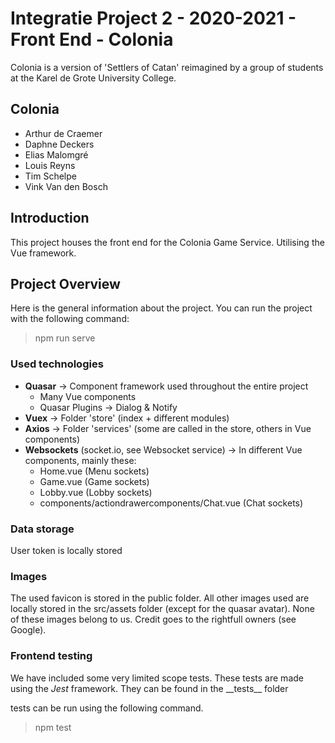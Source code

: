 # Integratie Project 2 - 2020-2021 - Front End - Colonia
Colonia is a version of 'Settlers of Catan' reimagined by a group of students at the Karel de Grote University College.

## Colonia
 - Arthur de Craemer
 - Daphne Deckers
 - Elias Malomgré
 - Louis Reyns
 - Tim Schelpe
 - Vink Van den Bosch

## Introduction
This project houses the front end for the Colonia Game Service. Utilising the Vue framework.

## Project Overview
Here is the general information about the project.
You can run the project with the following command:
> npm run serve

### Used technologies
- **Quasar** -> Component framework used throughout the entire project
    - Many Vue components 
    - Quasar Plugins -> Dialog & Notify
- **Vuex** -> Folder 'store' (index + different modules)
- **Axios** -> Folder 'services' (some are called in the store, others in Vue components)
- **Websockets** (socket.io, see Websocket service) -> In different Vue components, mainly these:
    - Home.vue (Menu sockets)
    - Game.vue (Game sockets)
    - Lobby.vue (Lobby sockets)
    - components/actiondrawercomponents/Chat.vue (Chat sockets)

### Data storage
User token is locally stored

### Images
The used favicon is stored in the public folder.
All other images used are locally stored in the src/assets folder (except for the quasar avatar). 
None of these images belong to us. Credit goes to the rightfull owners (see Google).

### Frontend testing
We have included some very limited scope tests. These tests are made using the _Jest_ framework.
They can be found in the \_\_tests\_\_ folder

tests can be run using the following command.
> npm test
